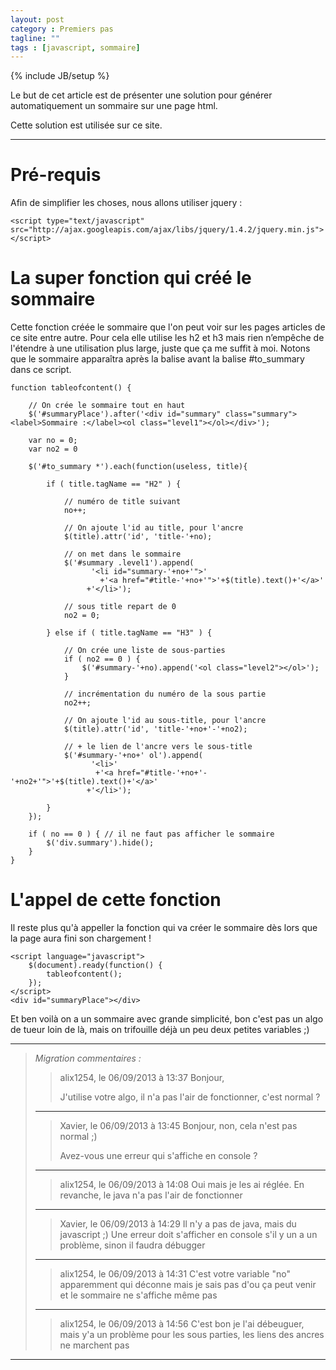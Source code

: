 ```yaml
---
layout: post
category : Premiers pas
tagline: ""
tags : [javascript, sommaire]
---
```

{% include JB/setup %}

Le but de cet article est de présenter une solution pour générer automatiquement un sommaire sur une page html.

Cette solution est utilisée sur ce site.

*****

# Pré-requis

Afin de simplifier les choses, nous allons utiliser jquery : 

    <script type="text/javascript" src="http://ajax.googleapis.com/ajax/libs/jquery/1.4.2/jquery.min.js"></script>
	
# La super fonction qui créé le sommaire

Cette fonction créée le sommaire que l'on peut voir sur les pages articles de ce site entre autre. Pour cela elle utilise les h2 et h3 mais rien n’empêche de l'étendre à une utilisation plus large, juste que ça me suffit à moi. Notons que le sommaire apparaîtra après la balise avant la balise #to_summary dans ce script.

    function tableofcontent() {
     
    	// On crée le sommaire tout en haut
    	$('#summaryPlace').after('<div id="summary" class="summary"><label>Sommaire :</label><ol class="level1"></ol></div>');
     
    	var no = 0;
    	var no2 = 0
     
    	$('#to_summary *').each(function(useless, title){ 
     
    		if ( title.tagName == "H2" ) {
     
    			// numéro de title suivant
    			no++;
     
    			// On ajoute l'id au title, pour l'ancre
    			$(title).attr('id', 'title-'+no);
     
    			// on met dans le sommaire
    			$('#summary .level1').append(
    				  '<li id="summary-'+no+'">'
    					+'<a href="#title-'+no+'">'+$(title).text()+'</a>'
    				 +'</li>');
     
    			// sous title repart de 0
    			no2 = 0;
     
    		} else if ( title.tagName == "H3" ) { 
     
    			// On crée une liste de sous-parties
    			if ( no2 == 0 ) {
    				$('#summary-'+no).append('<ol class="level2"></ol>');
    			}
     
    			// incrémentation du numéro de la sous partie
    			no2++;
     
    			// On ajoute l'id au sous-title, pour l'ancre
    		  	$(title).attr('id', 'title-'+no+'-'+no2);
     
    			// + le lien de l'ancre vers le sous-title
    			$('#summary-'+no+' ol').append(
    				  '<li>'
    				   +'<a href="#title-'+no+'-'+no2+'">'+$(title).text()+'</a>'
    				 +'</li>');
     
    		}
    	});
     
    	if ( no == 0 ) { // il ne faut pas afficher le sommaire 
    		$('div.summary').hide();
    	}	
    }
	
# L'appel de cette fonction

Il reste plus qu'à appeller la fonction qui va créer le sommaire dès lors que la page aura fini son chargement !

    <script language="javascript"> 
    	$(document).ready(function() {
    		tableofcontent();
    	});
    </script> 
    <div id="summaryPlace"></div> 
	
Et ben voilà on a un sommaire avec grande simplicité, bon c'est pas un algo de tueur loin de là, mais on trifouille déjà un peu deux petites variables ;)

***
>*Migration commentaires :*
>
>
>>alix1254, le 06/09/2013 à 13:37
>>Bonjour,
>>
>>J'utilise votre algo, il n'a pas l'air de fonctionner, c'est normal ?
>
> ***
>
>>Xavier, le 06/09/2013 à 13:45
>>Bonjour, non, cela n'est pas normal  ;)
>>
>>Avez-vous une erreur qui s'affiche en console ?
>
> ***
>
>>alix1254, le 06/09/2013 à 14:08
>>Oui mais je les ai réglée. En revanche, le java n'a pas l'air de fonctionner
>
> ***
>
>>Xavier, le 06/09/2013 à 14:29
>>Il n'y a pas de java, mais du javascript ;) 
>>Une erreur doit s'afficher en console s'il y un a un problème, sinon il faudra débugger 
>
> ***
>
>>alix1254, le 06/09/2013 à 14:31
>>C'est votre variable "no" apparemment qui déconne mais je sais pas d'ou ça peut venir et le sommaire ne s'affiche même pas
>
> ***
>
>>alix1254, le 06/09/2013 à 14:56
>>C'est bon je l'ai débeuguer, mais y'a un problème pour les sous parties, les liens des ancres ne marchent pas
***

	